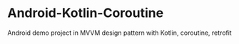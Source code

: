 # Android-Kotlin-Coroutine
Android demo project in MVVM design pattern with Kotlin, coroutine, retrofit
